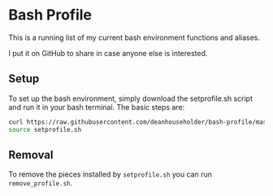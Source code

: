 # Bash Profile

This is a running list of my current bash environment functions and aliases.

I put it on GitHub to share in case anyone else is interested.

## Setup

To set up the bash environment, simply download the setprofile.sh script and run it in your bash terminal. The basic steps are:

```bash
curl https://raw.githubusercontent.com/deanhouseholder/bash-profile/master/setprofile.sh -o setprofile.sh
source setprofile.sh
```

## Removal

To remove the pieces installed by `setprofile.sh` you can run `remove_profile.sh`.
